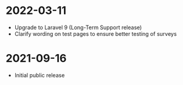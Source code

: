 
# 2022-03-11

* Upgrade to Laravel 9 (Long-Term Support release)
* Clarify wording on test pages to ensure better testing of surveys

# 2021-09-16

* Initial public release